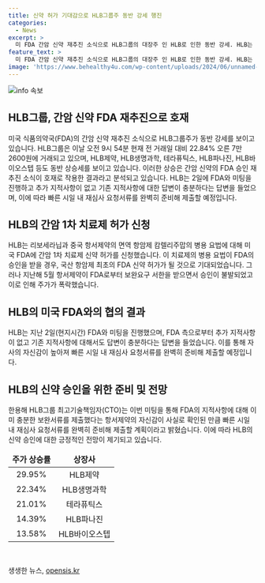 ```yaml
---
title: 신약 허가 기대감으로 HLB그룹주 동반 강세 행진
categories:
  - News
excerpt: >
  미 FDA 간암 신약 재추진 소식으로 HLB그룹의 대장주 인 HLB로 인한 동반 강세. HLB는 FDA와의 미팅에서 추가 지적사항 없고 답변 충분히 제출됐다는 긍정적 소식 발표. HLB CTO는 미팅을 통해 FDA의 지적사항에 대한 충분한 보완서류 제출했다고 자신감 피력. HLB는 리보세라닙과 중국 항서제약의 면역 항암제 캄렐리주맙의 병용 요법에 대해 미국 FDA에 간암 1차 치료제 신약 허가를 신청함.
feature_text: >
  미 FDA 간암 신약 재추진 소식으로 HLB그룹의 대장주 인 HLB로 인한 동반 강세. HLB는 FDA와의 미팅에서 추가 지적사항 없고 답변 충분히 제출됐다는 긍정적 소식 발표. HLB CTO는 미팅을 통해 FDA의 지적사항에 대한 충분한 보완서류 제출했다고 자신감 피력. HLB는 리보세라닙과 중국 항서제약의 면역 항암제 캄렐리주맙의 병용 요법에 대해 미국 FDA에 간암 1차 치료제 신약 허가를 신청함.
image: 'https://www.behealthy4u.com/wp-content/uploads/2024/06/unnamed-file.png'
---
```


<p><img src="https://www.behealthy4u.com/wp-content/uploads/2024/06/unnamed-file.png" alt="info 속보" /></p>

<h2 data-ke-size="size26">HLB그룹, 간암 신약 FDA 재추진으로 호재</h2>

<p data-ke-size="size16">미국 식품의약국(FDA)의 간암 신약 재추진 소식으로 HLB그룹주가 동반 강세를 보이고 있습니다. HLB그룹은 이날 오전 9시 54분 현재 전 거래일 대비 22.84% 오른 7만2600원에 거래되고 있으며, HLB제약, HLB생명과학, 테라퓨틱스, HLB파나진, HLB바이오스텝 등도 동반 상승세를 보이고 있습니다. 이러한 상승은 간암 신약의 FDA 승인 재추진 소식이 호재로 작용한 결과라고 분석되고 있습니다. HLB는 2일에 FDA와 미팅을 진행하고 추가 지적사항이 없고 기존 지적사항에 대한 답변이 충분하다는 답변을 들었으며, 이에 따라 빠른 시일 내 재심사 요청서류를 완벽히 준비해 제출할 예정입니다.</p>

<h2 data-ke-size="size26">HLB의 간암 1차 치료제 허가 신청</h2>

<p data-ke-size="size16">HLB는 리보세라닙과 중국 항서제약의 면역 항암제 캄렐리주맙의 병용 요법에 대해 미국 FDA에 간암 1차 치료제 신약 허가를 신청했습니다. 이 치료제의 병용 요법이 FDA의 승인을 받을 경우, 국산 항암제 최초의 FDA 신약 허가가 될 것으로 기대되었습니다. 그러나 지난해 5월 항서제약이 FDA로부터 보완요구 서한을 받으면서 승인이 불발되었고 이로 인해 주가가 폭락했습니다.</p>

<h2 data-ke-size="size26">HLB의 미국 FDA와의 협의 결과</h2>

<p data-ke-size="size16">HLB는 지난 2일(현지시간) FDA와 미팅을 진행했으며, FDA 측으로부터 추가 지적사항이 없고 기존 지적사항에 대해서도 답변이 충분하다는 답변을 들었습니다. 이를 통해 자사의 자신감이 높아져 빠른 시일 내 재심사 요청서류를 완벽히 준비해 제출할 예정입니다.</p>

<h2 data-ke-size="size26">HLB의 신약 승인을 위한 준비 및 전망</h2>

<p data-ke-size="size16">한용해 HLB그룹 최고기술책임자(CTO)는 이번 미팅을 통해 FDA의 지적사항에 대해 이미 충분한 보완서류를 제출했다는 항서제약의 자신감이 사실로 확인된 만큼 빠른 시일 내 재심사 요청서류를 완벽히 준비해 제출할 계획이라고 밝혔습니다. 이에 따라 HLB의 신약 승인에 대한 긍정적인 전망이 제기되고 있습니다.</p>

<table>
<thead>
<tr><td style="text-align: center; height: 17px;"><b>주가 상승률</b></td><td style="text-align: center; height: 17px;"><b>상장사</b></td></tr>
</thead>
<tbody>
<tr><td style="text-align: center; height: 17px;">29.95%</td><td style="text-align: center; height: 17px;">HLB제약</td></tr>
<tr><td style="text-align: center; height: 17px;">22.34%</td><td style="text-align: center; height: 17px;">HLB생명과학</td></tr>
<tr><td style="text-align: center; height: 17px;">21.01%</td><td style="text-align: center; height: 17px;">테라퓨틱스</td></tr>
<tr><td style="text-align: center; height: 17px;">14.39%</td><td style="text-align: center; height: 17px;">HLB파나진</td></tr>
<tr><td style="text-align: center; height: 17px;">13.58%</td><td style="text-align: center; height: 17px;">HLB바이오스텝</td></tr>
</tbody>
</table>

<p data-ke-size="size16">&nbsp;</p>
생생한 뉴스, <a href="https://opensis.kr" rel="dofollow">opensis.kr</a>


